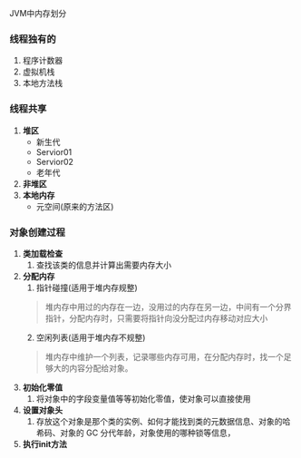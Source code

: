 JVM中内存划分

### 线程独有的
1. 程序计数器
2. 虚拟机栈
3. 本地方法栈
### 线程共享 
1. **堆区**
	- 新生代
	- Servior01
	- Servior02
	- 老年代
2. **非堆区**
3. **本地内存**
	- 元空间(原来的方法区)

### 对象创建过程
1. **类加载检查**
	1. 查找该类的信息并计算出需要内存大小
2. **分配内存**
	1. 指针碰撞(适用于堆内存规整)
	> 堆内存中用过的内存在一边，没用过的内存在另一边，中间有一个分界指针，分配内存时，只需要将指针向没分配过内存移动对应大小
	2. 空闲列表(适用于堆内存不规整)
	> 堆内存中维护一个列表，记录哪些内存可用，在分配内存时，找一个足够大的内容分配给对象。
3. **初始化零值**
	1. 将对象中的字段变量值等等初始化零值，使对象可以直接使用
4. **设置对象头**
	1. 存放这个对象是那个类的实例、如何才能找到类的元数据信息、对象的哈希码、对象的 GC 分代年龄，对象使用的哪种锁等信息，
5. **执行init方法**






